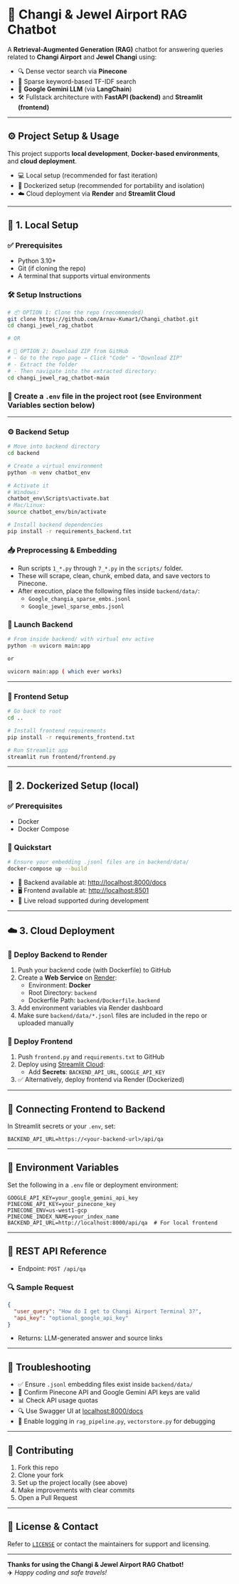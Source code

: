 # 🛬 Changi & Jewel Airport RAG Chatbot

A **Retrieval-Augmented Generation (RAG)** chatbot for answering queries related to **Changi Airport** and **Jewel Changi** using:

- 🔍 Dense vector search via **Pinecone**
- 🧠 Sparse keyword-based TF-IDF search
- 🤖 **Google Gemini LLM** (via **LangChain**)
- 🛠️ Fullstack architecture with **FastAPI (backend)** and **Streamlit (frontend)**

---

## ⚙️ Project Setup & Usage

This project supports **local development**, **Docker-based environments**, and **cloud deployment**.

- 💻 Local setup (recommended for fast iteration)
- 🐳 Dockerized setup (recommended for portability and isolation)
- ☁️ Cloud deployment via **Render** and **Streamlit Cloud**

---

## 🧪 1. Local Setup

### ✅ Prerequisites

- Python 3.10+
- Git (if cloning the repo)
- A terminal that supports virtual environments

### 🛠️ Setup Instructions

```bash
# 📦 OPTION 1: Clone the repo (recommended)
git clone https://github.com/Arnav-Kumar1/Changi_chatbot.git
cd changi_jewel_rag_chatbot

# OR

# 📁 OPTION 2: Download ZIP from GitHub
# - Go to the repo page → Click "Code" → "Download ZIP"
# - Extract the folder
# - Then navigate into the extracted directory:
cd changi_jewel_rag_chatbot-main
```

### 🔐 Create a `.env` file in the project root (see Environment Variables section below)

---

### ⚙️ Backend Setup

```bash
# Move into backend directory
cd backend

# Create a virtual environment
python -m venv chatbot_env

# Activate it
# Windows:
chatbot_env\Scripts\activate.bat
# Mac/Linux:
source chatbot_env/bin/activate

# Install backend dependencies
pip install -r requirements_backend.txt
```

### 📥 Preprocessing & Embedding

- Run scripts `1_*.py` through `7_*.py` in the `scripts/` folder.
- These will scrape, clean, chunk, embed data, and save vectors to Pinecone.
- After execution, place the following files inside `backend/data/`:
  - `Google_changia_sparse_embs.jsonl`
  - `Google_jewel_sparse_embs.jsonl`

### 🚀 Launch Backend

```bash
# From inside backend/ with virtual env active
python -m uvicorn main:app

or

uvicorn main:app ( which ever works)
```

---

### 🎨 Frontend Setup

```bash
# Go back to root
cd ..

# Install frontend requirements
pip install -r requirements_frontend.txt

# Run Streamlit app
streamlit run frontend/frontend.py
```

---

## 🐳 2. Dockerized Setup (local)

### ✅ Prerequisites

- Docker
- Docker Compose

### 🧪 Quickstart

```bash
# Ensure your embedding .jsonl files are in backend/data/
docker-compose up --build
```

- 📡 Backend available at: [http://localhost:8000/docs](http://localhost:8000/docs)  
- 🖥️ Frontend available at: [http://localhost:8501](http://localhost:8501)  
- 🔁 Live reload supported during development

---

## ☁️ 3. Cloud Deployment

### 🚀 Deploy Backend to Render

1. Push your backend code (with Dockerfile) to GitHub
2. Create a **Web Service** on [Render](https://render.com):
   - Environment: **Docker**
   - Root Directory: `backend`
   - Dockerfile Path: `backend/Dockerfile.backend`
3. Add environment variables via Render dashboard
4. Make sure `backend/data/*.jsonl` files are included in the repo or uploaded manually

### 🚀 Deploy Frontend

1. Push `frontend.py` and `requirements.txt` to GitHub
2. Deploy using [Streamlit Cloud](https://streamlit.io/cloud):
   - Add **Secrets**: `BACKEND_API_URL`, `GOOGLE_API_KEY`
3. ✅ Alternatively, deploy frontend via Render (Dockerized)

---

## 🔗 Connecting Frontend to Backend

In Streamlit secrets or your `.env`, set:

```env
BACKEND_API_URL=https://<your-backend-url>/api/qa
```

---

## 🔐 Environment Variables

Set the following in a `.env` file or deployment environment:

```env
GOOGLE_API_KEY=your_google_gemini_api_key
PINECONE_API_KEY=your_pinecone_key
PINECONE_ENV=us-west1-gcp
PINECONE_INDEX_NAME=your_index_name
BACKEND_API_URL=http://localhost:8000/api/qa  # For local frontend
```

---

## 📡 REST API Reference

- Endpoint: `POST /api/qa`

### 🔍 Sample Request

```json
{
  "user_query": "How do I get to Changi Airport Terminal 3?",
  "api_key": "optional_google_api_key"
}
```

- Returns: LLM-generated answer and source links

---

## 🧯 Troubleshooting

- ✅ Ensure `.jsonl` embedding files exist inside `backend/data/`
- 🔑 Confirm Pinecone API and Google Gemini API keys are valid
- 📊 Check API usage quotas
- 🔍 Use Swagger UI at [localhost:8000/docs](http://localhost:8000/docs)
- 🧠 Enable logging in `rag_pipeline.py`, `vectorstore.py` for debugging

---

## 🤝 Contributing

1. Fork this repo
2. Clone your fork
3. Set up the project locally (see above)
4. Make improvements with clear commits
5. Open a Pull Request

---

## 📜 License & Contact

Refer to [`LICENSE`](./LICENSE) or contact the maintainers for support and licensing.

---

**Thanks for using the Changi & Jewel Airport RAG Chatbot!**  
✈️ *Happy coding and safe travels!*
